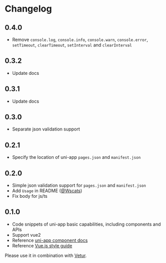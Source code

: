 # Changelog

## 0.4.0

- Remove `console.log`, `console.info`, `console.warn`, `console.error`, `setTimeout`, `clearTimeout`, `setInterval` and `clearInterval`

## 0.3.2

- Update docs

## 0.3.1

- Update docs

## 0.3.0

- Separate json validation support

## 0.2.1

- Specify the location of uni-app `pages.json` and `manifest.json`

## 0.2.0

- Simple json validation support for `pages.json` and `manifest.json`
- Add `Usage` in README ([@Wscats](https://github.com/Wscats))
- Fix body for js/ts

## 0.1.0

- Code snippets of uni-app basic capabilities, including components and APIs
- Support vue2
- Reference [uni-app component docs](https://uniapp.dcloud.io/component/README)
- Reference [Vue.js style guide](https://vuejs.org/v2/style-guide/index.html)

Please use it in combination with [Vetur](https://marketplace.visualstudio.com/items?itemName=octref.vetur).
